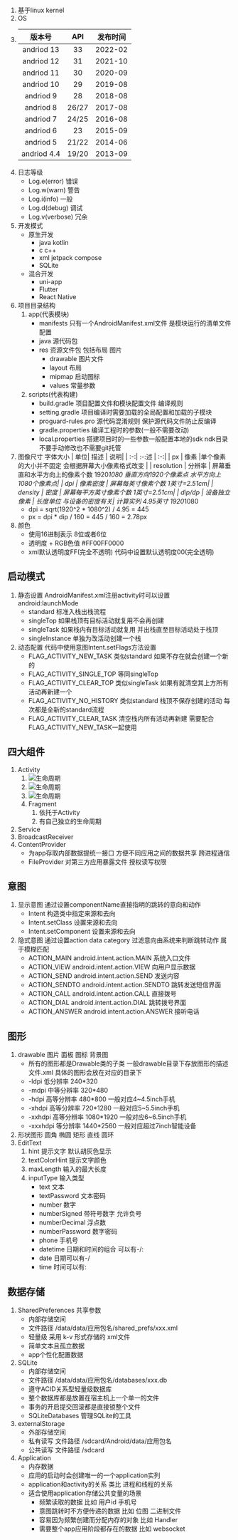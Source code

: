 ###
1. 基于linux kernel
2. OS
3.
    | 版本号|API | 发布时间|
    | :-:| :-:| :-:|
    | andriod 13| 33 | 2022-02 |
    | andriod 12| 31 | 2021-10 |
    | andriod 11| 30 | 2020-09 |
    | andriod 10| 29 | 2019-08 |
    | andriod 9| 28 | 2018-08 |
    | andriod 8| 26/27 | 2017-08 |
    | andriod 7| 24/25 | 2016-08 |
    | andriod 6| 23 | 2015-09 |
    | andriod 5| 21/22 | 2014-06 |
    | andriod 4.4| 19/20 | 2013-09 |
4. 日志等级
    - Log.e(error)  错误
    - Log.w(warn)   警告
    - Log.i(info)   一般
    - Log.d(debug)  调试
    - Log.v(verbose)  冗余
5. 开发模式
    - 原生开发
        - java kotlin
        - c c++
        - xml jetpack compose
        - SQLite
    - 混合开发
        - uni-app
        - Flutter
        - React Native
6. 项目目录结构
    1. app(代表模块)
        - manifests 只有一个AndroidManifest.xml文件 是模块运行的清单文件 配置
        - java 源代码包
        - res 资源文件包 包括布局 图片
            - drawable 图片文件
            - layout 布局
            - mipmap 启动图标
            - values 常量参数
    2. scripts(代表构建)
        - build.gradle 项目配置文件和模块配置文件 编译规则
        - setting.gradle 项目编译时需要加载的全局配置和加载的子模块
        - proguard-rules.pro 源代码混淆规则 保护源代码文件防止反编译
        - gradle.properties 编译工程时的参数(一般不需要改动)
        - local.properties 搭建项目时的一些参数一般配置本地的sdk ndk目录 不要手动修改也不需要git托管
7. 图像尺寸 字体大小
    | 单位| 描述 | 说明|
    | :-:| :-:述 | :-:|
    | px | 像素  |单个像素的大小并不固定 会根据屏幕大小像素格式改变 |
    | resolution | 分辨率 | 屏幕垂直和水平方向上的像素个数 1920*1080 垂直方向1920个像素点 水平方向上1080个像素点|
    | dpi | 像素密度 | 屏幕每英寸像素个数 1英寸=2.51cm|
    | density | 密度 | 屏幕每平方英寸像素个数 1英寸=2.51cm|
    | dip/dp | 设备独立像素 | 长度单位 与设备的密度有关|
    计算实列 4.95英寸 1920*1080
    - dpi = sqrt(1920^2 * 1080^2) / 4.95 = 445
    - px = dpi * dip / 160 = 445 / 160 = 2.78px
8. 颜色
    - 使用16进制表示 8位或者6位
    - 透明度 + RGB色值  #FF00FF0000
    - xml默认透明度FF(完全不透明)  代码中设置默认透明度00(完全透明)
## 启动模式
1. 静态设置 AndroidManifest.xml注册activity时可以设置 android:launchMode
    - standard  标准入栈出栈流程
    - singleTop  如果栈顶有目标活动就复用不会再创建
    - singleTask 如果栈内有目标活动就复用 并出栈直至目标活动处于栈顶
    - singleInstance 单独为改活动创建一个栈
2. 动态配置 代码中使用意图Intent.setFlags方法设置
    - FLAG_ACTIVITY_NEW_TASK    类似standard  如果不存在就会创建一个新的
    - FLAG_ACTIVITY_SINGLE_TOP    等同singleTop
    - FLAG_ACTIVITY_CLEAR_TOP    类似singleTask 如果有就清空其上方所有活动再新建一个
    - FLAG_ACTIVITY_NO_HISTORY    类似standard 栈顶不保存创建的活动 每次都是全新的standard流程
    - FLAG_ACTIVITY_CLEAR_TASK   清空栈内所有活动再新建  需要配合 FLAG_ACTIVITY_NEW_TASK一起使用
## 四大组件
1. Activity
    1. ![生命周期](./res/1651046332.jpg)
    2. ![生命周期](./res/1651113949.jpg)
    3. ![生命周期](./res/1651114110.jpg)
    4. Fragment
       1. 依托于Activity
       2. 有自己独立的生命周期
2. Service
3. BroadcastReceiver
4. ContentProvider
    - 为app存取内部数据提统一接口 方便不同应用之间的数据共享 跨进程通信
    - FileProvider 对第三方应用暴露文件 授权读写权限
## 意图
1. 显示意图    通过设置componentName直接指明的跳转的意向和动作
    - Intent 构造类中指定来源和去向
    - Intent.setClass 设置来源和去向
    - Intent.setComponent 设置来源和去向
2. 隐式意图    通过设置action data category 过滤意向由系统来判断跳转动作 属于模糊匹配
    - ACTION_MAIN       android.intent.action.MAIN      系统入口文件
    - ACTION_VIEW       android.intent.action.VIEW      向用户显示数据
    - ACTION_SEND       android.intent.action.SEND      发送内容
    - ACTION_SENDTO       android.intent.action.SENDTO      跳转发送短信界面
    - ACTION_CALL       android.intent.action.CALL      直接拨号
    - ACTION_DIAL       android.intent.action.DIAL      跳转拨号界面
    - ACTION_ANSWER       android.intent.action.ANSWER      接听电话
## 图形
1. drawable 图片 面板 图标 背景图
    - 所有的图形都是Drawable类的子类 一般drawable目录下存放图形的描述文件.xml 具体的图形会放在对应的目录下
    - -ldpi 低分辨率 240*320
    - -mdpi 中等分辨率 320*480
    - -hdpi 高等分辨率 480*800                   一般对应4~4.5inch手机
    - -xhdpi 高等分辨率 720*1280                 一般对应5~5.5inch手机
    - -xxhdpi 高等分辨率 1080*1920               一般对应6~6.5inch手机
    - -xxxhdpi 等分辨率 1440*2560              一般对应超过7inch智能设备
2. 形状图形 圆角 椭圆 矩形 直线 圆环
3. EditText
    1. hint             提示文字 默认胡灰色显示
    2. textColorHint    提示文字颜色
    3. maxLength        输入的最大长度
    4. inputType        输入类型
        - text                  文本
        - textPassword          文本密码
        - number                数字
        - numberSigned          带符号数字 允许负号
        - numberDecimal         浮点数
        - numberPassword        数字密码
        - phone                 手机号
        - datetime              日期和时间的组合 可以有-/:
        - date                  日期可以有-/
        - time                  时间可以有:
## 数据存储
1. SharedPreferences 共享参数
    - 内部存储空间
    - 文件路径 /data/data/应用包名/shared_prefs/xxx.xml
    - 轻量级 采用 k-v 形式存储的 xml文件
    - 简单文本且孤立数据
    - app个性化配置数据
2. SQLite
    - 内部存储空间
    - 文件路径 /data/data/应用包名/databases/xxx.db
    - 遵守ACID关系型轻量级数据库
    - 整个数据库都是放置在宿主机上一个单一的文件
    - 事务的开启提交回滚都是直接锁整个文件
    - SQLiteDatabases 管理SQLite的工具
3. externalStorage
    - 外部存储空间
    - 私有读写 文件路径 /sdcard/Android/data/应用包名
    - 公共读写 文件路径 /sdcard
4. Application
    - 内存数据
    - 应用的启动时会创建唯一的一个application实列
    - application和activity的关系 类比 进程和线程的关系
    - 适合使用application存储公共变量的场景
        - 频繁读取的数据 比如 用户id 手机号
        - 意图跳转时不方便传递的数据 比如 位图 二进制文件
        - 容易因为频繁创建而分配内存的对象 比如 Handler
        - 需要整个app应用阶段都存在的数据 比如 websocket